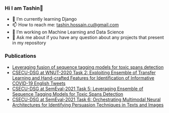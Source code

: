 ### Hi I am Tashin👋
- 🌱 I’m currently learning Django
- 📫 How to reach me: tashin.hossain.cu@gmail.com
- 🔭 I’m working on Machine Learning and Data Science
- 💬 Ask me about if you have any question about any projects that present in my repository

### Publications
- [Leveraging fusion of sequence tagging models for toxic spans detection](https://www.sciencedirect.com/science/article/abs/pii/S0925231222006166)
- [CSECU-DSG at WNUT-2020 Task 2: Exploiting Ensemble of Transfer Learning and Hand-crafted Features for Identification of Informative COVID-19 English Tweets ](https://www.aclweb.org/anthology/2020.wnut-1.55.pdf)
- [CSECU-DSG at SemEval-2021 Task 5: Leveraging Ensemble of Sequence Tagging Models for Toxic Spans Detection](https://aclanthology.org/2021.semeval-1.135/)
- [CSECU-DSG at SemEval-2021 Task 6: Orchestrating Multimodal Neural Architectures for Identifying Persuasion Techniques in Texts and Images](https://aclanthology.org/2021.semeval-1.151/)

